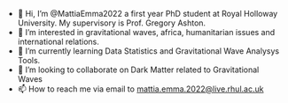 - 👋 Hi, I’m @MattiaEmma2022 a first year PhD student at Royal Holloway University. My supervisory is Prof. Gregory Ashton.
- 👀 I’m interested in gravitational waves, africa, humanitarian issues and international relations.
- 🌱 I’m currently learning Data Statistics and Gravitational Wave Analysys Tools.
- 💞️ I’m looking to collaborate on Dark Matter related to Gravitational Waves
- 📫 How to reach me via email to mattia.emma.2022@live.rhul.ac.uk

<!---
MattiaEmma2022/MattiaEmma2022 is a ✨ special ✨ repository because its `README.md` (this file) appears on your GitHub profile.
You can click the Preview link to take a look at your changes.
--->
